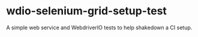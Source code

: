 # wdio-selenium-grid-setup-test
A simple web service and WebdriverIO tests to help shakedown a CI setup.
